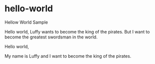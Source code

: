 # hello-world
Hellow World Sample


Hello world,
Luffy wants to become the king of the pirates. But I want to become the greatest swordsman in the world.


Hello world, 

My name is Luffy and I want to become the king of the pirates.

